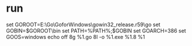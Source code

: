 # run

set GOROOT=E:\Go\GoforWindows\gowin32\_release.r59\go set GOBIN=$GOROOT\bin set PATH=%PATH%;$GOBIN set GOARCH=386 set GOOS=windows echo off 8g %1.go 8l -o %1.exe %1.8 %1

